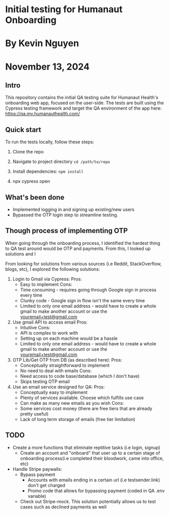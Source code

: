 # Initial testing for Humanaut Onboarding
# By Kevin Nguyen
# November 13, 2024

## Intro

This repository contains the initial QA testing suite for Humanaut Health's onboarding web app, focused on the user-side. The tests are built using the Cypress testing framework and target the QA environment of the app here: https://qa.my.humanauthealth.com/

## Quick start
To run the tests locally, follow these steps:
1. Clone the repo

2. Navigate to project directory `cd /path/to/repo`

3. Install dependencies: `npm install`

4. npx cypress open

## What's been done
  - Implemented logging in and signing up existing/new users
  - Bypassed the OTP login step to streamline testing.

## Though process of implementing OTP

When going through the onboarding process, I identified the hardest thing to QA test around would be OTP and payments.  From this, I looked up solutions and I

From looking for solutions from various sources (i.e Reddit, StackOverflow, blogs, etc), I explored the following solutions:
1. Login to Gmail via Cypress:
  Pros:
    - Easy to implement
  Cons:
    - Time consuming - requires going through Google sign in process every time
    - Clunky code - Google sign in flow isn't the same every time
    - Limited to only one email address - would have to create a whole gmail to make another account or use the youremail+test@gmail.com
2. Use gmail API to access email
  Pros:
    - Intuitive
  Cons:
    - API is complex to work with
    - Setting up on each machine would be a hassle
    - Limited to only one email address - would have to create a whole gmail to make another account or use the youremail+test@gmail.com
2. OTP Lib/Get OTP from DB (as described here):
  Pros:
    - Conceptually straightforward to implement
    - No need to deal with emails
  Cons:
    - Need access to code base/database (which I don't have)
    - Skips testing OTP email
3. Use an email service designed for QA:
  Pros:
    - Conceptually easy to implement
    - Plenty of services available. Choose which fulfills use case
    - Can make as many new emails as you wish
  Cons:
    - Some services cost money (there are free tiers that are already pretty useful)
    - Lack of long term storage of emails (free tier limitation)

  
## TODO
- Create a more functions that eliminate reptitive tasks (i.e login, signup)
  - Create an account and "onboard" that user up to a certain stage of onboarding process(i.e completed their bloodwork, came into office, etc)
- Handle Stripe paywalls:
  - Bypass payment
    - Accounts with emails ending in a certain url (i.e testsender.link) don't get charged
    - Promo code that allows for bypassing payment (coded in QA .env variable)
  - Check out Stripe-mock. This solution potentially allows us to test cases such as declined payments as well 